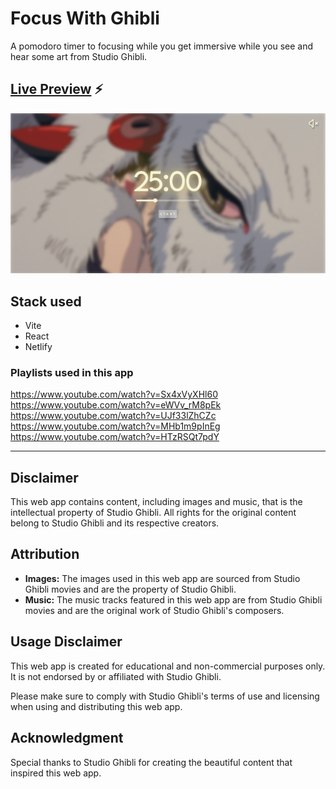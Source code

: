 # Focus With Ghibli
A pomodoro timer to focusing while you get immersive while you see and hear some art from Studio Ghibli.



## [Live Preview](https://focuswithghibli.com/) ⚡
![alt text](image.png)

## Stack used
- Vite
- React
- Netlify

### Playlists used in this app
https://www.youtube.com/watch?v=Sx4xVyXHl60
https://www.youtube.com/watch?v=eWVv_rM8pEk
https://www.youtube.com/watch?v=UJf33lZhCZc
https://www.youtube.com/watch?v=MHb1m9pInEg
https://www.youtube.com/watch?v=HTzRSQt7pdY

<hr>

## Disclaimer

This web app contains content, including images and music, that is the intellectual property of Studio Ghibli. All rights for the original content belong to Studio Ghibli and its respective creators.

## Attribution

- **Images:** The images used in this web app are sourced from Studio Ghibli movies and are the property of Studio Ghibli.
- **Music:** The music tracks featured in this web app are from Studio Ghibli movies and are the original work of Studio Ghibli's composers.


## Usage Disclaimer

This web app is created for educational and non-commercial purposes only. It is not endorsed by or affiliated with Studio Ghibli.

Please make sure to comply with Studio Ghibli's terms of use and licensing when using and distributing this web app.

## Acknowledgment

Special thanks to Studio Ghibli for creating the beautiful content that inspired this web app.
